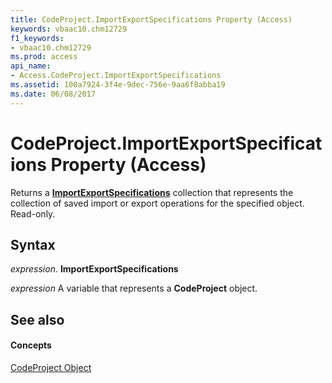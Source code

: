 ```yaml
---
title: CodeProject.ImportExportSpecifications Property (Access)
keywords: vbaac10.chm12729
f1_keywords:
- vbaac10.chm12729
ms.prod: access
api_name:
- Access.CodeProject.ImportExportSpecifications
ms.assetid: 100a7924-3f4e-9dec-756e-9aa6f8abba19
ms.date: 06/08/2017
---
```



# CodeProject.ImportExportSpecifications Property (Access)

Returns a **[ImportExportSpecifications](importexportspecifications-object-access.md)** collection that represents the collection of saved import or export operations for the specified object. Read-only.


## Syntax

 _expression_. **ImportExportSpecifications**

 _expression_ A variable that represents a **CodeProject** object.


## See also


#### Concepts


[CodeProject Object](codeproject-object-access.md)

